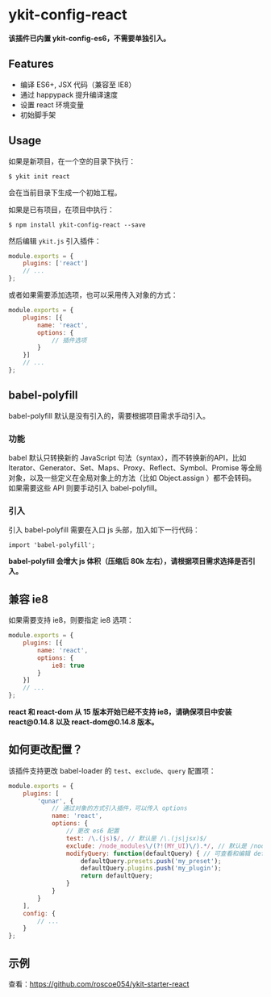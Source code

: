 # ykit-config-react

<b class="ykit-tip">
该插件已内置 ykit-config-es6，不需要单独引入。
</b>

## Features

- 编译 ES6+, JSX 代码（兼容至 IE8）
- 通过 happypack 提升编译速度
- 设置 react 环境变量
- 初始脚手架

## Usage

如果是新项目，在一个空的目录下执行：

```shell
$ ykit init react
```

会在当前目录下生成一个初始工程。

如果是已有项目，在项目中执行：

```
$ npm install ykit-config-react --save
```

然后编辑 `ykit.js` 引入插件：

```javascript
module.exports = {
    plugins: ['react']
    // ...
};
```

或者如果需要添加选项，也可以采用传入对象的方式：

```javascript
module.exports = {
    plugins: [{
        name: 'react',
        options: {
            // 插件选项
        }
    }]
    // ...
};
```

## babel-polyfill

babel-polyfill 默认是没有引入的，需要根据项目需求手动引入。

### 功能

babel 默认只转换新的 JavaScript 句法（syntax），而不转换新的API，比如 Iterator、Generator、Set、Maps、Proxy、Reflect、Symbol、Promise 等全局对象，以及一些定义在全局对象上的方法（比如 Object.assign ）都不会转码。如果需要这些 API 则要手动引入 babel-polyfill。

### 引入

引入 babel-polyfill 需要在入口 js 头部，加入如下一行代码：

```javasciprt
import 'babel-polyfill';
```

<b class="ykit-tip">
babel-polyfill 会增大 js 体积（压缩后 80k 左右），请根据项目需求选择是否引入。
</b>

## 兼容 ie8

如果需要支持 ie8，则要指定 ie8 选项：

```javascript
module.exports = {
    plugins: [{
        name: 'react',
        options: {
            ie8: true
        }
    }]
    // ...
};
```

<b class="ykit-tip">
react 和 react-dom 从 15 版本开始已经不支持 ie8，请确保项目中安装 react@0.14.8 以及 react-dom@0.14.8 版本。
</b>

## 如何更改配置？

该插件支持更改 babel-loader 的 `test`、`exclude`、`query` 配置项：

```javascript
module.exports = {
    plugins: [
        'qunar', {
            // 通过对象的方式引入插件，可以传入 options
            name: 'react',
            options: {
                // 更改 es6 配置
                test: /\.(js)$/, // 默认是 /\.(js|jsx)$/
                exclude: /node_modules\/(?!(MY_UI)\/).*/, // 默认是 /node_modules/
                modifyQuery: function(defaultQuery) { // 可查看和编辑 defaultQuery
                    defaultQuery.presets.push('my_preset');
                    defaultQuery.plugins.push('my_plugin');
                    return defaultQuery;
                }
            }
        }
    ],
    config: {
        // ...
    }
};
```

## 示例

查看：https://github.com/roscoe054/ykit-starter-react
